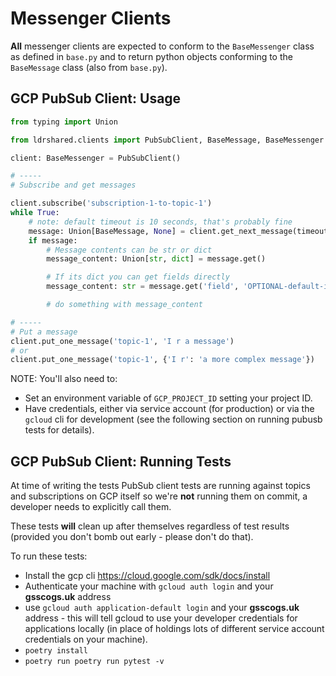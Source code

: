 
# Messenger Clients

**All** messenger clients are expected to conform to the `BaseMessenger` class as defined in `base.py` and to return python objects conforming to the `BaseMessage` class  (also from `base.py`). 


## GCP PubSub Client: Usage

```python
from typing import Union

from ldrshared.clients import PubSubClient, BaseMessage, BaseMessenger

client: BaseMessenger = PubSubClient()

# -----
# Subscribe and get messages

client.subscribe('subscription-1-to-topic-1')
while True:
    # note: default timeout is 10 seconds, that's probably fine
    message: Union[BaseMessage, None] = client.get_next_message(timeout=30)
    if message:
        # Message contents can be str or dict
        message_content: Union[str, dict] = message.get()

        # If its dict you can get fields directly
        message_content: str = message.get('field', 'OPTIONAL-default-is-None')

        # do something with message_content

# -----
# Put a message
client.put_one_message('topic-1', 'I r a message')
# or
client.put_one_message('topic-1', {'I r': 'a more complex message'})
```

NOTE: You'll also need to:

* Set an environment variable of `GCP_PROJECT_ID` setting your project ID.
* Have credentials, either via service account (for production) or via the `gcloud` cli for development (see the following section on running pubusb tests for details).


## GCP PubSub Client: Running Tests

At time of writing the tests PubSub client tests are running against topics and subscriptions on GCP itself so we're **not** running them on commit, a developer needs to explicitly call them.

These tests **will** clean up after themselves regardless of test results (provided you don't bomb out early - please don't do that).

To run these tests:

* Install the gcp cli https://cloud.google.com/sdk/docs/install
* Authenticate your machine with `gcloud auth login` and your **gsscogs.uk** address
* use `gcloud auth application-default login` and your **gsscogs.uk** address - this will tell gcloud to use your developer credentials for applications locally (in place of holdings lots of different service account credentials on your machine).
* `poetry install`
* `poetry run poetry run pytest -v` 
